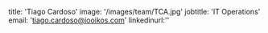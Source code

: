 title: 'Tiago Cardoso'
image: '/images/team/TCA.jpg'
jobtitle: 'IT Operations'
email: 'tiago.cardoso@iooikos.com'
linkedinurl:''
